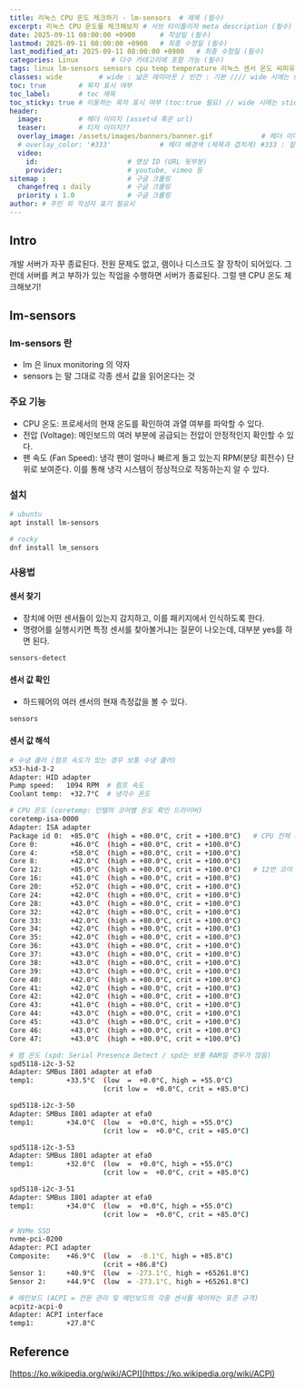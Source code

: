 ```yaml
---
title: 리눅스 CPU 온도 체크하기 - lm-sensors  # 제목 (필수)
excerpt: 리눅스 CPU 온도를 체크해보자 # 서브 타이틀이자 meta description (필수)
date: 2025-09-11 08:00:00 +0900      # 작성일 (필수)
lastmod: 2025-09-11 08:00:00 +0900   # 최종 수정일 (필수)
last_modified_at: 2025-09-11 08:00:00 +0900   # 최종 수정일 (필수)
categories: Linux        # 다수 카테고리에 포함 가능 (필수)
tags: linux lm-sensors sensors cpu temp temperature 리눅스 센서 온도 씨피유                     # 태그 복수개 가능 (필수)
classes: wide         # wide : 넓은 레이아웃 / 빈칸 : 기본 //// wide 시에는 sticky toc 불가
toc: true        # 목차 표시 여부
toc_label:       # toc 제목
toc_sticky: true # 이동하는 목차 표시 여부 (toc:true 필요) // wide 시에는 sticky toc 불가
header: 
  image:         # 헤더 이미지 (asset내 혹은 url)
  teaser:        # 티저 이미지??
  overlay_image: /assets/images/banners/banner.gif            # 헤더 이미지 (제목과 겹치게)
  # overlay_color: '#333'            # 헤더 배경색 (제목과 겹치게) #333 : 짙은 회색 (필수)
  video:
    id:                      # 영상 ID (URL 뒷부분)
    provider:                # youtube, vimeo 등
sitemap :                    # 구글 크롤링
  changefreq : daily         # 구글 크롤링
  priority : 1.0             # 구글 크롤링
author: # 주인 외 작성자 표기 필요시
---
```

<!--postNo: 20250911_001-->

## Intro  

개발 서버가 자꾸 종료된다. 전원 문제도 없고, 램이나 디스크도 잘 장착이 되어있다. 그런데 서버를 켜고 부하가 있는 작업을 수행하면 서버가 종료된다. 그럴 땐 CPU 온도 체크해보기!  

## lm-sensors  

### lm-sensors 란  

- lm 은 linux monitoring 의 약자  
- sensors 는 말 그대로 각종 센서 값을 읽어온다는 것 

### 주요 기능  

- CPU 온도: 프로세서의 현재 온도를 확인하여 과열 여부를 파악할 수 있다.  
- 전압 (Voltage): 메인보드의 여러 부분에 공급되는 전압이 안정적인지 확인할 수 있다.  
- 팬 속도 (Fan Speed): 냉각 팬이 얼마나 빠르게 돌고 있는지 RPM(분당 회전수) 단위로 보여준다. 이를 통해 냉각 시스템이 정상적으로 작동하는지 알 수 있다.  


### 설치  

```bash
# ubuntu
apt install lm-sensors

# rocky
dnf install lm_sensors
```

### 사용법  

#### 센서 찾기  

- 장치에 어떤 센서들이 있는지 감지하고, 이를 패키지에서 인식하도록 한다.  
- 명령어를 실행시키면 특정 센서를 찾아볼거냐는 질문이 나오는데, 대부분 yes를 하면 된다.  

```bash
sensors-detect
```

#### 센서 값 확인  

- 하드웨어의 여러 센서의 현재 측정값을 볼 수 있다.  

```bash
sensors
```

#### 센서 값 해석  

```bash
# 수냉 쿨러 (펌프 속도가 있는 경우 보통 수냉 쿨러)
x53-hid-3-2
Adapter: HID adapter
Pump speed:   1094 RPM  # 펌프 속도
Coolant temp:  +32.7°C  # 냉각수 온도
```

```bash
# CPU 온도 (coretemp: 인텔의 코어별 온도 확인 드라이버)
coretemp-isa-0000
Adapter: ISA adapter
Package id 0:  +85.0°C  (high = +80.0°C, crit = +100.0°C)   # CPU 전체 패키지 온도 (과열)
Core 0:        +46.0°C  (high = +80.0°C, crit = +100.0°C)
Core 4:        +58.0°C  (high = +80.0°C, crit = +100.0°C)
Core 8:        +42.0°C  (high = +80.0°C, crit = +100.0°C)
Core 12:       +85.0°C  (high = +80.0°C, crit = +100.0°C)   # 12번 코어 과열
Core 16:       +41.0°C  (high = +80.0°C, crit = +100.0°C)
Core 20:       +52.0°C  (high = +80.0°C, crit = +100.0°C)
Core 24:       +42.0°C  (high = +80.0°C, crit = +100.0°C)
Core 28:       +43.0°C  (high = +80.0°C, crit = +100.0°C)
Core 32:       +42.0°C  (high = +80.0°C, crit = +100.0°C)
Core 33:       +42.0°C  (high = +80.0°C, crit = +100.0°C)
Core 34:       +42.0°C  (high = +80.0°C, crit = +100.0°C)
Core 35:       +42.0°C  (high = +80.0°C, crit = +100.0°C)
Core 36:       +43.0°C  (high = +80.0°C, crit = +100.0°C)
Core 37:       +43.0°C  (high = +80.0°C, crit = +100.0°C)
Core 38:       +43.0°C  (high = +80.0°C, crit = +100.0°C)
Core 39:       +43.0°C  (high = +80.0°C, crit = +100.0°C)
Core 40:       +42.0°C  (high = +80.0°C, crit = +100.0°C)
Core 41:       +42.0°C  (high = +80.0°C, crit = +100.0°C)
Core 42:       +42.0°C  (high = +80.0°C, crit = +100.0°C)
Core 43:       +41.0°C  (high = +80.0°C, crit = +100.0°C)
Core 44:       +43.0°C  (high = +80.0°C, crit = +100.0°C)
Core 45:       +43.0°C  (high = +80.0°C, crit = +100.0°C)
Core 46:       +43.0°C  (high = +80.0°C, crit = +100.0°C)
Core 47:       +43.0°C  (high = +80.0°C, crit = +100.0°C)
```

```bash
# 램 온도 (spd: Serial Presence Detect / spd는 보통 RAM일 경우가 많음)
spd5118-i2c-3-52
Adapter: SMBus I801 adapter at efa0
temp1:        +33.5°C  (low  =  +0.0°C, high = +55.0°C)
                       (crit low =  +0.0°C, crit = +85.0°C)

spd5118-i2c-3-50
Adapter: SMBus I801 adapter at efa0
temp1:        +34.0°C  (low  =  +0.0°C, high = +55.0°C)
                       (crit low =  +0.0°C, crit = +85.0°C)

spd5118-i2c-3-53
Adapter: SMBus I801 adapter at efa0
temp1:        +32.0°C  (low  =  +0.0°C, high = +55.0°C)
                       (crit low =  +0.0°C, crit = +85.0°C)

spd5118-i2c-3-51
Adapter: SMBus I801 adapter at efa0
temp1:        +34.0°C  (low  =  +0.0°C, high = +55.0°C)
                       (crit low =  +0.0°C, crit = +85.0°C)
```

```bash
# NVMe SSD
nvme-pci-0200
Adapter: PCI adapter
Composite:    +46.9°C  (low  =  -0.1°C, high = +85.8°C)
                       (crit = +86.8°C)
Sensor 1:     +40.9°C  (low  = -273.1°C, high = +65261.8°C)
Sensor 2:     +44.9°C  (low  = -273.1°C, high = +65261.8°C)
```

```bash
# 메인보드 (ACPI = 전원 관리 및 메인보드의 각종 센서를 제어하는 표준 규격)
acpitz-acpi-0
Adapter: ACPI interface
temp1:        +27.8°C
```

## Reference  

[https://ko.wikipedia.org/wiki/ACPI](https://ko.wikipedia.org/wiki/ACPI)  